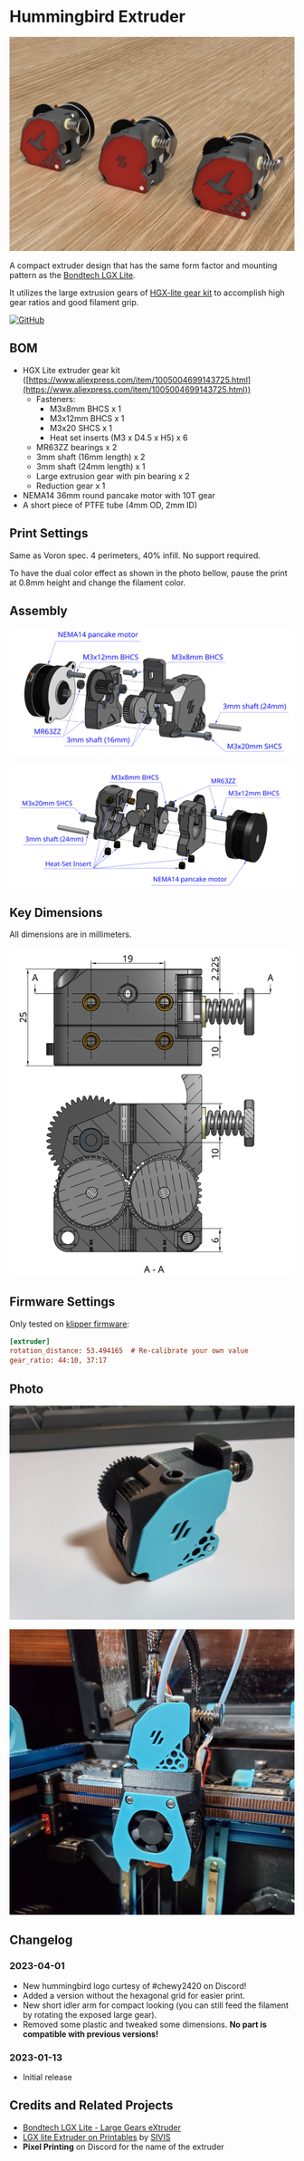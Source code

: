 # Hummingbird Extruder

![Thumbnail](./Images/Thumbnail.png)

A compact extruder design that has the same form factor and mounting pattern as the [Bondtech LGX Lite](https://www.bondtech.se/product/lgx-lite-large-gears-extruder/).

It utilizes the large extrusion gears of [HGX-lite gear kit](https://www.aliexpress.com/item/1005004699143725.html) to accomplish high gear ratios and good filament grip.

[![GitHub](https://img.shields.io/github/license/nhchiu/VoronMods)](https://github.com/nhchiu/VoronMods/blob/main/LICENSE)

## BOM

- HGX Lite extruder gear kit ([https://www.aliexpress.com/item/1005004699143725.html](https://www.aliexpress.com/item/1005004699143725.html))
  - Fasteners:
    - M3x8mm BHCS x 1
    - M3x12mm BHCS x 1
    - M3x20 SHCS x 1
    - Heat set inserts (M3 x D4.5 x H5) x 6
  - MR63ZZ bearings x 2
  - 3mm shaft (16mm length) x 2
  - 3mm shaft (24mm length) x 1
  - Large extrusion gear with pin bearing x 2
  - Reduction gear x 1
- NEMA14 36mm round pancake motor with 10T gear
- A short piece of PTFE tube (4mm OD, 2mm ID)

## Print Settings

Same as Voron spec. 4 perimeters, 40% infill. No support required.

To have the dual color effect as shown in the photo bellow, pause the print at 0.8mm height and change the filament color.

## Assembly

![Assembly](./Images/Assembly.png)

![Assembly2](./Images/Assembly2.png)

## Key Dimensions

All dimensions are in millimeters.

![Drawing](./Images/Drawing.png)

## Firmware Settings

Only tested on [klipper firmware](https://www.klipper3d.org/):

```ini
[extruder]
rotation_distance: 53.494165  # Re-calibrate your own value
gear_ratio: 44:10, 37:17
```

## Photo

![photo](./Images/photo1.jpg)

![photo](./Images/photo2.jpg)

## Changelog

### 2023-04-01

- New hummingbird logo curtesy of #chewy2420 on Discord!
- Added a version without the hexagonal grid for easier print.
- New short idler arm for compact looking (you can still feed the filament by rotating the exposed large gear).
- Removed some plastic and tweaked some dimensions. **No part is compatible with previous versions!**

### 2023-01-13

- Initial release

## Credits and Related Projects

- [Bondtech LGX Lite - Large Gears eXtruder](https://www.bondtech.se/product/lgx-lite-large-gears-extruder/)
- [LGX lite Extruder on Printables](https://www.printables.com/model/282297-lgx-lite-extruder-fdm-case/comments) by [SIVIS](https://www.printables.com/social/263178-sivis)
- **Pixel Printing** on Discord for the name of the extruder
